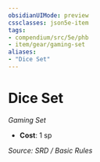 ```yaml
---
obsidianUIMode: preview
cssclasses: json5e-item
tags:
- compendium/src/5e/phb
- item/gear/gaming-set
aliases: 
- "Dice Set"
---
```

# Dice Set
*Gaming Set*  

- **Cost**: 1 sp

*Source: SRD / Basic Rules*